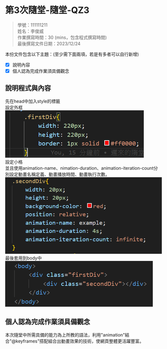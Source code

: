 # 第3次隨堂-隨堂-QZ3
>
>學號：111111211
><br />
>姓名：李俊威
><br />
>作業撰寫時間：30 (mins，包含程式撰寫時間)
><br />
>最後撰寫文件日期：2023/12/24
>

本份文件包含以下主題：(至少需下面兩項，若是有多者可以自行新增)
- [x] 說明內容
- [x] 個人認為完成作業須具備觀念

## 說明程式與內容
先在head中加入style的標籤
<br >
設定外框
<br >
![Alt text](image.png)
<br >
設定小格
<br >
並且使用animation-name、nimation-duration、animation-iteration-count分別設定動畫名稱定義、動畫播放時間、動畫執行次數。
<br >
![Alt text](image-1.png)
<br >
最後套用到body中
<br >
![Alt text](image-2.png)

## 個人認為完成作業須具備觀念
本次隨堂中所需具備的能力為上所教的語法，利用"animation"結合"@keyframes"搭配組合出動畫效果的技術，使網頁整體更活躍豐富。
